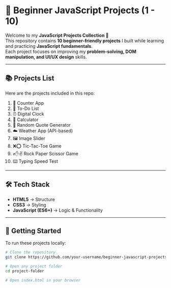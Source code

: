# 🌟 Beginner JavaScript Projects (1 - 10)

Welcome to my **JavaScript Projects Collection** 🎉  
This repository contains **10 beginner-friendly projects** I built while learning and practicing **JavaScript fundamentals**.  
Each project focuses on improving my **problem-solving, DOM manipulation, and UI/UX design** skills.

---

## 📚 Projects List
Here are the projects included in this repo:

1. 🔢 Counter App  
2. 📝 To-Do List  
3. ⏰ Digital Clock  
4. 🧮 Calculator  
5. 💬 Random Quote Generator  
6. ☁️ Weather App (API-based)  
7. 🖼️ Image Slider  
8. ❌⭕ Tic-Tac-Toe Game  
9. ✊✋✌ Rock Paper Scissor Game  
10. ⌨️ Typing Speed Test  

---

## 🛠️ Tech Stack
- **HTML5** → Structure  
- **CSS3** → Styling  
- **JavaScript (ES6+)** → Logic & Functionality  

---

## 🚀 Getting Started
To run these projects locally:

```bash
# Clone the repository
git clone https://github.com/your-username/beginner-javascript-projects.git

# Open any project folder
cd project-folder

# Open index.html in your browser
